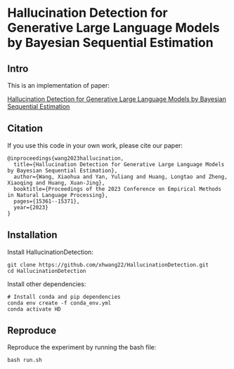 # Hallucination Detection for Generative Large Language Models by Bayesian Sequential Estimation

## Intro

This is an implementation of paper: 

<a href="https://aclanthology.org/2023.emnlp-main.949.pdf">Hallucination Detection for Generative Large Language Models by Bayesian Sequential Estimation</a>

## Citation
If you use this code in your own work, please cite our paper:
```
@inproceedings{wang2023hallucination,
  title={Hallucination Detection for Generative Large Language Models by Bayesian Sequential Estimation},
  author={Wang, Xiaohua and Yan, Yuliang and Huang, Longtao and Zheng, Xiaoqing and Huang, Xuan-Jing},
  booktitle={Proceedings of the 2023 Conference on Empirical Methods in Natural Language Processing},
  pages={15361--15371},
  year={2023}
}
```

## Installation
Install HallucinationDetection:
```
git clone https://github.com/xhwang22/HallucinationDetection.git
cd HallucinationDetection
```
Install other dependencies:
```
# Install conda and pip dependencies
conda env create -f conda_env.yml
conda activate HD
```

## Reproduce
Reproduce the experiment by running the bash file:
```
bash run.sh
```
